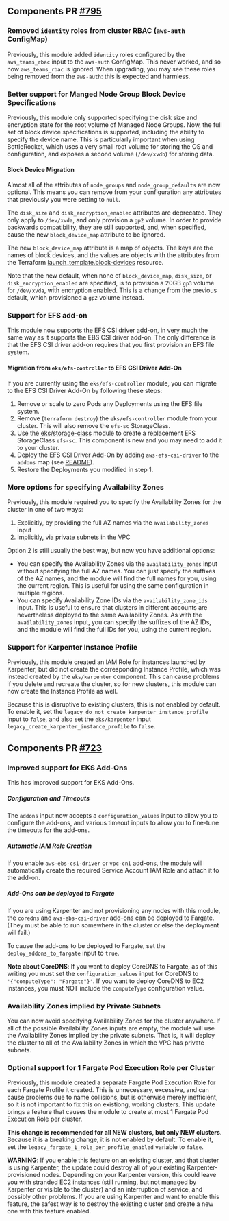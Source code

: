 ## Components PR [#795](https://github.com/cloudposse/terraform-aws-components/pull/723)

### Removed `identity` roles from cluster RBAC (`aws-auth` ConfigMap)

Previously, this module added `identity` roles configured by the `aws_teams_rbac`
input to the `aws-auth` ConfigMap. This never worked, and so now `aws_teams_rbac`
is ignored. When upgrading, you may see these roles being removed from the `aws-auth`:
this is expected and harmless.

### Better support for Manged Node Group Block Device Specifications

Previously, this module only supported specifying the disk size and encryption state
for the root volume of Managed Node Groups. Now, the full set of block device
specifications is supported, including the ability to specify the device name.
This is particularly important when using BottleRocket, which uses a very small
root volume for storing the OS and configuration, and exposes a second volume
(`/dev/xvdb`) for storing data.

#### Block Device Migration

Almost all of the attributes of `node_groups` and `node_group_defaults` are now
optional. This means you can remove from your configuration any attributes that
previously you were setting to `null`.

The `disk_size` and `disk_encryption_enabled` attributes are deprecated. They
only apply to `/dev/xvda`, and only provision a `gp2` volume. In order to
provide backwards compatibility, they are still supported, and, when specified,
cause the new `block_device_map` attribute to be ignored.

The new `block_device_map` attribute is a map of objects. The keys are the names
of block devices, and the values are objects with the attributes from the Terraform
[launch_template.block-devices](https://registry.terraform.io/providers/hashicorp/aws/latest/docs/resources/launch_template#block-devices) resource.

Note that the new default, when none of `block_device_map`, `disk_size`, or
`disk_encryption_enabled` are specified, is to provision a 20GB `gp3` volume
for `/dev/xvda`, with encryption enabled. This is a change from the previous
default, which provisioned a `gp2` volume instead.

### Support for EFS add-on

This module now supports the EFS CSI driver add-on, in very much the same way
as it supports the EBS CSI driver add-on. The only difference is that the
EFS CSI driver add-on requires that you first provision an EFS file system.

#### Migration from `eks/efs-controller` to EFS CSI Driver Add-On

If you are currently using the `eks/efs-controller` module, you can migrate
to the EFS CSI Driver Add-On by following these steps:

1. Remove or scale to zero Pods any Deployments using the EFS file system.
2. Remove (`terraform destroy`) the `eks/efs-controller` module from your
   cluster. This will also remove the `efs-sc` StorageClass.
3. Use the [eks/storage-class](https://github.com/cloudposse/terraform-aws-components/tree/main/modules/eks/storage-class)
   module to create a replacement EFS StorageClass `efs-sc`. This component is new and you may need to add it to your cluster.
4. Deploy the EFS CSI Driver Add-On by adding `aws-efs-csi-driver` to the `addons` map (see [README](./README.md)).
5. Restore the Deployments you modified in step 1.

### More options for specifying Availability Zones

Previously, this module required you to specify the Availability Zones for the
cluster in one of two ways:

1. Explicitly, by providing the full AZ names via the `availability_zones` input
2. Implicitly, via private subnets in the VPC

Option 2 is still usually the best way, but now you have additional options:

- You can specify the Availability Zones via the `availability_zones` input
  without specifying the full AZ names. You can just specify the suffixes of
  the AZ names, and the module will find the full names for you, using the
  current region. This is useful for using the same configuration in multiple regions.
- You can specify Availability Zone IDs via the `availability_zone_ids` input.
  This is useful to ensure that clusters in different accounts are nevertheless
  deployed to the same Availability Zones. As with the `availability_zones` input,
  you can specify the suffixes of the AZ IDs, and the module will find the full
  IDs for you, using the current region.

### Support for Karpenter Instance Profile

Previously, this module created an IAM Role for instances launched by Karpenter,
but did not create the corresponding Instance Profile, which was instead created by
the `eks/karpenter` component. This can cause problems if you delete and recreate the cluster,
so for new clusters, this module can now create the Instance Profile as well.

Because this is disruptive to existing clusters, this is not enabled by default.
To enable it, set the `legacy_do_not_create_karpenter_instance_profile` input to `false`,
and also set the `eks/karpenter` input `legacy_create_karpenter_instance_profile` to `false`.

## Components PR [#723](https://github.com/cloudposse/terraform-aws-components/pull/723)


### Improved support for EKS Add-Ons

This has improved support for EKS Add-Ons.

##### Configuration and Timeouts

The `addons` input now accepts a `configuration_values` input to allow you
to configure the add-ons, and various timeout inputs to allow you to fine-tune
the timeouts for the add-ons.

##### Automatic IAM Role Creation

If you enable `aws-ebs-csi-driver` or `vpc-cni` add-ons, the module will
automatically create the required Service Account IAM Role and attach it to
the add-on.

##### Add-Ons can be deployed to Fargate

If you are using Karpenter and not provisioning any nodes with this module,
the `coredns` and `aws-ebs-csi-driver` add-ons can be deployed to Fargate.
(They must be able to run somewhere in the cluster or else the deployment
will fail.)

To cause the add-ons to be deployed to Fargate, set the `deploy_addons_to_fargate`
input to `true`.

**Note about CoreDNS**: If you want to deploy CoreDNS to Fargate, as of this
writing you must set the `configuration_values` input for CoreDNS to
`'{"computeType": "Fargate"}'`. If you want to deploy CoreDNS to EC2 instances,
you must NOT include the `computeType` configuration value.

### Availability Zones implied by Private Subnets

You can now avoid specifying Availability Zones for the cluster anywhere.
If all of the possible Availability Zones inputs are empty, the module will
use the Availability Zones implied by the private subnets. That is, it will
deploy the cluster to all of the Availability Zones in which the VPC has
private subnets.

### Optional support for 1 Fargate Pod Execution Role per Cluster

Previously, this module created a separate Fargate Pod Execution Role for each
Fargate Profile it created. This is unnecessary, excessive, and can cause
problems due to name collisions, but is otherwise merely inefficient, so it is
not important to fix this on existiong, working clusters.
This update brings a feature that causes the module to create at
most 1 Fargate Pod Execution Role per cluster.

**This change is recommended for all NEW clusters, but only NEW clusters**.
Because it is a breaking change, it is not enabled by default. To enable it, set the
`legacy_fargate_1_role_per_profile_enabled` variable to `false`.

**WARNING**: If you enable this feature on an existing cluster, and that
cluster is using Karpenter, the update could destroy all of your existing
Karpenter-provisioned nodes. Depending on your Karpenter version, this
could leave you with stranded EC2 instances (still running, but not managed by
Karpenter or visible to the cluster) and an interruption of service, and
possibly other problems. If you are using Karpenter and want to enable this
feature, the safest way is to destroy the existing cluster and create a new
one with this feature enabled.
